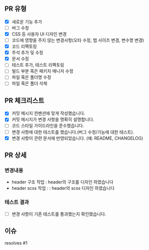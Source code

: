 ## PR 유형

- [x] 새로운 기능 추가
- [ ] 버그 수정
- [x] CSS 등 사용자 UI 디자인 변경
- [ ] 코드에 영향을 주지 않는 변경사항(오타 수정, 탭 사이즈 변경, 변수명 변경)
- [x] 코드 리팩토링
- [x] 주석 추가 및 수정
- [x] 문서 수정
- [ ] 테스트 추가, 테스트 리팩토링
- [ ] 빌드 부분 혹은 패키지 매니저 수정
- [ ] 파일 혹은 폴더명 수정
- [ ] 파일 혹은 폴더 삭제

## PR 체크리스트

<!-- PR이 다음 요구 사항을 충족하는지 확인하세요. -->

- [x] 커밋 메시지 컨벤션에 맞게 작성했습니다.
- [x] 커밋 메시지가 변경 사항을 명확히 설명합니다.
- [ ] 코드 스타일 가이드라인을 준수했습니다.
- [ ] 변경 사항에 대한 테스트를 했습니다.(버그 수정/기능에 대한 테스트).
- [x] 변경 사항이 관련 문서에 반영되었습니다. (예: README, CHANGELOG)

## PR 상세

### 변경내용

<!-- PR에 포함된 기능을 설명해주세요. -->
<!--
  ex) **새로운 기능 추가**
  - 장바구니 기능 강화: 장바구니에 상품을 추가할 때 수량을 직접 입력할 수 있는 기능을 추가했습니다.
  - 추천 상품 기능 추가: 사용자 맞춤형 추천 상품을 메인 페이지에 표시하도록 구현했습니다.
-->

- header 구조 작업 : header의 구조를 디자인 하였습니다
- header scss 작업 : : header의 scss 디자인 하였습니다

### 테스트 결과

<!-- 변경 사항에 대한 테스트 결과를 설명해주세요. -->

- [ ] 변경 사항이 기존 테스트를 통과했는지 확인했습니다.

## 이슈

<!-- 이슈 키워드와 함께 #을 입력한 후 이슈 번호를 선택해주세요. -->

resolves #1
